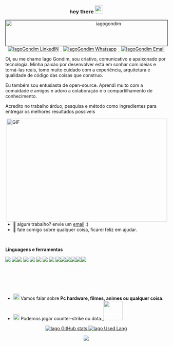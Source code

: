 <div align="center" >
  
### hey there <img src="https://media.giphy.com/media/hvRJCLFzcasrR4ia7z/giphy.gif" width="25px">
<img src="https://media.giphy.com/media/UrvyZxp2IsSxwftxxS/giphy.gif" alt="iagogondim" width="625px" height="80px" border="1">
<br>
  <a href="https://www.linkedin.com/in/iago-gondim-2b163210b/">
    <img alt="IagoGondim LinkedIN" src="https://img.shields.io/badge/LinkedIn-0077B5?style=for-the-badge&logo=linkedin&logoColor=white"hspace="5" />
  </a>
  <a href="https://contate.me/iagogonidm">
    <img alt="IagoGondim Whatsapp" src=https://img.shields.io/badge/WhatsApp-25D366?style=for-the-badge&logo=whatsapp&logoColor=whitehspace hspace="5" />
  </a>
  <a href="mailto:iago-gondim@hotmail.com">
    <img alt="IagoGondim Email" src=https://img.shields.io/badge/Microsoft_Outlook-0078D4?style=for-the-badge&logo=microsoft-outlook&logoColor=white hspace="5"/>
  </a>
</div>



Oi, eu me chamo Iago Gondim, sou criativo, comunicativo e apaixonado por tecnologia. Minha paixão por desenvolver está em sonhar com ideias e torná-las reais, tomo muito cuidado com a experiência, arquitetura e qualidade de código das coisas que construo.

Eu também sou entusiasta de open-source. Aprendi muito com a comuidade e amigos e adoro a colaboração e o compartilhamento de conhecimento.

Acredito no trabalho árduo, pesquisa e método como ingredientes para entregar os melhores resultados possiveis


<img align="right" alt="GIF" src="https://media.giphy.com/media/xUA7bdpLxQhsSQdyog/giphy.gif" width="500" height="320" />

- 💼 algum trabalho? envie um [email](mailto:iago-gondim@hotmail.com) :)
- 💬 fale comigo sobre qualquer coisa, ficarei feliz em ajudar.

<br>

**Linguagens e ferramentas**

<img src= "https://img.shields.io/badge/Java-ED8B00?style=for-the-badge&logo=java&logoColor=white"/> <img src= "https://img.shields.io/badge/Spring-6DB33F?style=for-the-badge&logo=spring&logoColor=white" /><img src= "https://img.shields.io/badge/Node.js-43853D?style=for-the-badge&logo=node.js&logoColor=white" /> <img src= "https://img.shields.io/badge/TypeScript-007ACC?style=for-the-badge&logo=typescript&logoColor=white" /> <img src= "https://img.shields.io/badge/Express.js-404D59?style=for-the-badge" /> <img src= "https://img.shields.io/badge/PostgreSQL-316192?style=for-the-badge&logo=postgresql&logoColor=white" /> <img src= "https://img.shields.io/badge/MySQL-00000F?style=for-the-badge&logo=mysql&logoColor=white" /> <img src= "https://img.shields.io/badge/Docker-2496ED?style=for-the-badge&logo=docker&logoColor=white" /> <img src= "https://img.shields.io/badge/Linux-E34F26?style=for-the-badge&logo=linux&logoColor=black" /><img src= "https://img.shields.io/badge/JavaScript-F7DF1E?style=for-the-badge&logo=javascript&logoColor=black" /><img src= "https://img.shields.io/badge/HTML5-E34F26?style=for-the-badge&logo=html5&logoColor=white" /><img src= "https://img.shields.io/badge/CSS3-1572B6?style=for-the-badge&logo=css3&logoColor=white"/><img src= "https://img.shields.io/badge/React-20232A?style=for-the-badge&logo=react&logoColor=61DAFB" /><img src= "https://img.shields.io/badge/Vue.js-35495E?style=for-the-badge&logo=vue.js&logoColor=4FC08D"/>

<br>
<br>
<br>
<br>

- <img src="https://images.squarespace-cdn.com/content/v1/55b64972e4b04ba2ac175f51/1548219257994-EO5URK880MKUKKGWIEBQ/10_speech_v2.gif?format=500w" width="20" /> Vamos falar sobre **Pc hardware, filmes, animes ou qualquer coisa**. <br>
- <img src="https://c.tenor.com/zjbXreUb5_YAAAAd/steam.gif" width="20" /> Podemos jogar counter-strike ou dota:<a href="https://steamcommunity.com/profiles/76561198097282497/"> <img src="https://img.shields.io/badge/Steam-000000?style=for-the-badge&logo=steam&logoColor=white" width="60"/>

<div align="center" >

![Iago GitHub stats](https://github-readme-stats.vercel.app/api?username=iagogondim&hide=contribs,prs&theme=synthwave)
![Iago Used Lang](https://github-readme-stats.vercel.app/api/top-langs/?username=iagogondim&layout=compact&theme=synthwave&hide=handlebars,shell)

</a>

<a href="https://github.com/IagoGondim/github-profile-views-counter">
    <img src="https://komarev.com/ghpvc/?username=IagoGondim&style=for-the-badge">
</a>
